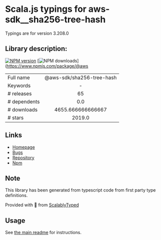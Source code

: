 
# Scala.js typings for aws-sdk__sha256-tree-hash

Typings are for version 3.208.0

## Library description:
[![NPM version](https://img.shields.io/npm/v/@aws-sdk/sha256-tree-hash/latest.svg)](https://www.npmjs.com/package/@aws-sdk/sha256-tree-hash) [![NPM downloads](https://img.shields.io/npm/dm/@aws-sdk/sha256-tree-hash.svg)](https://www.npmjs.com/package/@aws

|                    |                 |
| ------------------ | :-------------: |
| Full name          | @aws-sdk/sha256-tree-hash |
| Keywords           | - |
| # releases         | 65 |
| # dependents       | 0.0 |
| # downloads        | 4655.666666666667 |
| # stars            | 2019.0 |

## Links
- [Homepage](https://github.com/aws/aws-sdk-js-v3/tree/main/packages/sha256-tree-hash)
- [Bugs](https://github.com/aws/aws-sdk-js-v3/issues)
- [Repository](https://github.com/aws/aws-sdk-js-v3)
- [Npm](https://www.npmjs.com/package/%40aws-sdk%2Fsha256-tree-hash)
    


## Note
This library has been generated from typescript code from first party type definitions.

Provided with :purple_heart: from [ScalablyTyped](https://github.com/oyvindberg/ScalablyTyped)

## Usage
See [the main readme](../../readme.md) for instructions.


